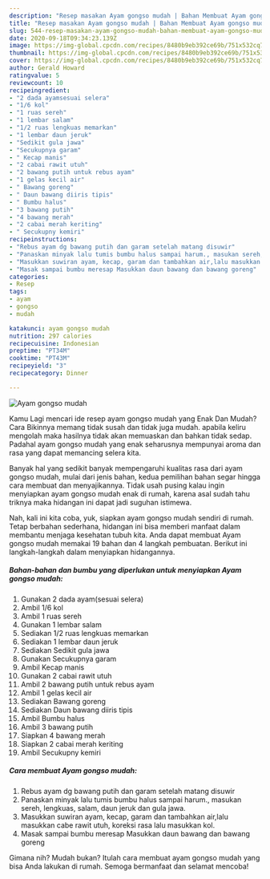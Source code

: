```yaml
---
description: "Resep masakan Ayam gongso mudah | Bahan Membuat Ayam gongso mudah Yang Sedap"
title: "Resep masakan Ayam gongso mudah | Bahan Membuat Ayam gongso mudah Yang Sedap"
slug: 544-resep-masakan-ayam-gongso-mudah-bahan-membuat-ayam-gongso-mudah-yang-sedap
date: 2020-09-18T09:34:23.139Z
image: https://img-global.cpcdn.com/recipes/8480b9eb392ce69b/751x532cq70/ayam-gongso-mudah-foto-resep-utama.jpg
thumbnail: https://img-global.cpcdn.com/recipes/8480b9eb392ce69b/751x532cq70/ayam-gongso-mudah-foto-resep-utama.jpg
cover: https://img-global.cpcdn.com/recipes/8480b9eb392ce69b/751x532cq70/ayam-gongso-mudah-foto-resep-utama.jpg
author: Gerald Howard
ratingvalue: 5
reviewcount: 10
recipeingredient:
- "2 dada ayamsesuai selera"
- "1/6 kol"
- "1 ruas sereh"
- "1 lembar salam"
- "1/2 ruas lengkuas memarkan"
- "1 lembar daun jeruk"
- "Sedikit gula jawa"
- "Secukupnya garam"
- " Kecap manis"
- "2 cabai rawit utuh"
- "2 bawang putih untuk rebus ayam"
- "1 gelas kecil air"
- " Bawang goreng"
- " Daun bawang diiris tipis"
- " Bumbu halus"
- "3 bawang putih"
- "4 bawang merah"
- "2 cabai merah keriting"
- " Secukupny kemiri"
recipeinstructions:
- "Rebus ayam dg bawang putih dan garam setelah matang disuwir"
- "Panaskan minyak lalu tumis bumbu halus sampai harum., masukan sereh, lengkuas, salam, daun jeruk dan gula jawa."
- "Masukkan suwiran ayam, kecap, garam dan tambahkan air,lalu masukkan cabe rawit utuh, koreksi rasa lalu masukkan kol."
- "Masak sampai bumbu meresap Masukkan daun bawang dan bawang goreng"
categories:
- Resep
tags:
- ayam
- gongso
- mudah

katakunci: ayam gongso mudah 
nutrition: 297 calories
recipecuisine: Indonesian
preptime: "PT34M"
cooktime: "PT43M"
recipeyield: "3"
recipecategory: Dinner

---
```



![Ayam gongso mudah](https://img-global.cpcdn.com/recipes/8480b9eb392ce69b/751x532cq70/ayam-gongso-mudah-foto-resep-utama.jpg)

Kamu Lagi mencari ide resep ayam gongso mudah yang Enak Dan Mudah? Cara Bikinnya memang tidak susah dan tidak juga mudah. apabila keliru mengolah maka hasilnya tidak akan memuaskan dan bahkan tidak sedap. Padahal ayam gongso mudah yang enak seharusnya mempunyai aroma dan rasa yang dapat memancing selera kita.



Banyak hal yang sedikit banyak mempengaruhi kualitas rasa dari ayam gongso mudah, mulai dari jenis bahan, kedua pemilihan bahan segar hingga cara membuat dan menyajikannya. Tidak usah pusing kalau ingin menyiapkan ayam gongso mudah enak di rumah, karena asal sudah tahu triknya maka hidangan ini dapat jadi suguhan istimewa.


Nah, kali ini kita coba, yuk, siapkan ayam gongso mudah sendiri di rumah. Tetap berbahan sederhana, hidangan ini bisa memberi manfaat dalam membantu menjaga kesehatan tubuh kita. Anda dapat membuat Ayam gongso mudah memakai 19 bahan dan 4 langkah pembuatan. Berikut ini langkah-langkah dalam menyiapkan hidangannya.

<!--inarticleads1-->

##### Bahan-bahan dan bumbu yang diperlukan untuk menyiapkan Ayam gongso mudah:

1. Gunakan 2 dada ayam(sesuai selera)
1. Ambil 1/6 kol
1. Ambil 1 ruas sereh
1. Gunakan 1 lembar salam
1. Sediakan 1/2 ruas lengkuas memarkan
1. Sediakan 1 lembar daun jeruk
1. Sediakan Sedikit gula jawa
1. Gunakan Secukupnya garam
1. Ambil  Kecap manis
1. Gunakan 2 cabai rawit utuh
1. Ambil 2 bawang putih untuk rebus ayam
1. Ambil 1 gelas kecil air
1. Sediakan  Bawang goreng
1. Sediakan  Daun bawang diiris tipis
1. Ambil  Bumbu halus
1. Ambil 3 bawang putih
1. Siapkan 4 bawang merah
1. Siapkan 2 cabai merah keriting
1. Ambil  Secukupny kemiri




<!--inarticleads2-->

##### Cara membuat Ayam gongso mudah:

1. Rebus ayam dg bawang putih dan garam setelah matang disuwir
1. Panaskan minyak lalu tumis bumbu halus sampai harum., masukan sereh, lengkuas, salam, daun jeruk dan gula jawa.
1. Masukkan suwiran ayam, kecap, garam dan tambahkan air,lalu masukkan cabe rawit utuh, koreksi rasa lalu masukkan kol.
1. Masak sampai bumbu meresap Masukkan daun bawang dan bawang goreng




Gimana nih? Mudah bukan? Itulah cara membuat ayam gongso mudah yang bisa Anda lakukan di rumah. Semoga bermanfaat dan selamat mencoba!
